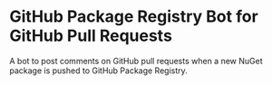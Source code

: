 # GitHub Package Registry Bot for GitHub Pull Requests

A bot to post comments on GitHub pull requests when a new NuGet package is pushed to GitHub Package Registry.
